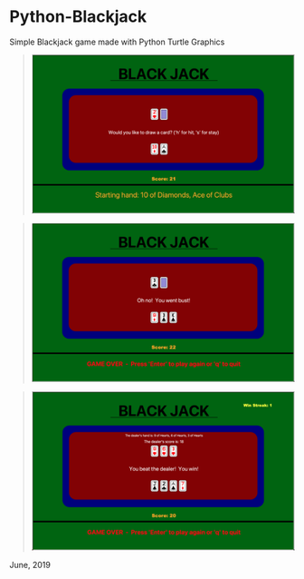 # Python-Blackjack
Simple Blackjack game made with Python Turtle Graphics 

> <img src="https://github.com/Hooyar-Foroughi/Python-Blackjack/blob/main/screenshots/Screen%20Shot%201.png?raw=true" width="750"/>

> <img src="https://github.com/Hooyar-Foroughi/Python-Blackjack/blob/main/screenshots/Screen%20Shot%202.png?raw=true" width="750"/>

> <img src="https://github.com/Hooyar-Foroughi/Python-Blackjack/blob/main/screenshots/Screen%20Shot%203.png?raw=true" width="750"/>

June, 2019

